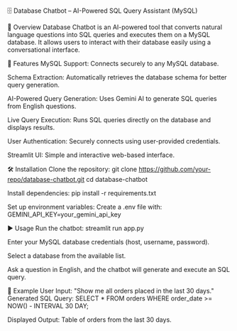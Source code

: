 🗄️ Database Chatbot – AI-Powered SQL Query Assistant (MySQL)

🚀 Overview
Database Chatbot is an AI-powered tool that converts natural language questions into SQL queries and executes them on a MySQL database. It allows users to interact with their database easily using a conversational interface.

🎯 Features
MySQL Support: Connects securely to any MySQL database.

Schema Extraction: Automatically retrieves the database schema for better query generation.

AI-Powered Query Generation: Uses Gemini AI to generate SQL queries from English questions.

Live Query Execution: Runs SQL queries directly on the database and displays results.

User Authentication: Securely connects using user-provided credentials.

Streamlit UI: Simple and interactive web-based interface.

🛠️ Installation
Clone the repository:
git clone https://github.com/your-repo/database-chatbot.git
cd database-chatbot  

Install dependencies:
pip install -r requirements.txt  

Set up environment variables:
Create a .env file with:
GEMINI_API_KEY=your_gemini_api_key  

▶️ Usage
Run the chatbot:
streamlit run app.py  

Enter your MySQL database credentials (host, username, password).

Select a database from the available list.

Ask a question in English, and the chatbot will generate and execute an SQL query.

📌 Example
User Input: "Show me all orders placed in the last 30 days."
Generated SQL Query:
SELECT * FROM orders WHERE order_date >= NOW() - INTERVAL 30 DAY;

Displayed Output: Table of orders from the last 30 days.
